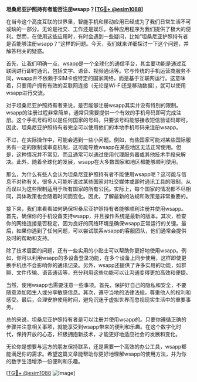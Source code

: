 **坦桑尼亚护照持有者能否注册wsapp？[[TG💪+ @esim1088](https://t.me/s/esim1088)]**

在当今这个高度互联的世界里，智能手机和移动应用已经成为了我们日常生活不可或缺的一部分。无论是社交、工作还是娱乐，各种应用程序为我们提供了极大的便利。然而，在使用这些应用时，有时会遇到一些疑问，比如“坦桑尼亚护照持有者是否能够注册wsapp？”这样的问题。今天，我们就来详细探讨一下这个问题，并解答相关的疑惑。

首先，让我们明确一点，wsapp是一个全球化的通信平台，其主要功能是通过互联网进行即时通讯，包括文字、语音、视频通话等。它与传统的手机运营商服务不同，wsapp并不依赖于SIM卡或特定的国家网络，而是基于互联网运行。这意味着，只要用户拥有有效的互联网连接（无论是Wi-Fi还是移动数据），就可以使用wsapp进行交流。

对于坦桑尼亚护照持有者来说，是否能够注册wsapp其实并没有特别的限制。wsapp的注册过程非常简单，通常只需要提供一个有效的手机号码即可完成注册。这个手机号码可以是任何国家的号码，只要该号码能够接收短信验证码即可。因此，坦桑尼亚护照持有者完全可以使用他们的本地手机号码来注册wsapp。

不过，在实际操作中，可能会遇到一些小问题。例如，有些国家可能对某些国际服务有一定的限制或审查机制，这可能导致wsapp在某些地区无法正常使用。但是，这种情况并不常见，而且通常可以通过使用代理服务器或其他技术手段来解决。此外，随着全球化的发展，wsapp在大多数国家和地区都能够顺利使用。

那么，为什么有些人会认为坦桑尼亚护照持有者不能使用wsapp呢？这可能与信息不对称有关。很多人可能听说过某些国家对社交媒体或即时通讯工具的限制，从而误以为这些限制适用于所有国家的所有公民。实际上，每个国家的情况都不尽相同，具体政策也会随着时间而变化。因此，了解最新的法规和政策是非常重要的。

接下来，我们来看看如何确保坦桑尼亚护照持有者能够顺利注册并使用wsapp。首先，确保你的手机设备支持wsapp，并且操作系统是最新的版本。其次，检查你的网络连接是否稳定，因为良好的网络环境是确保wsapp正常运行的关键。最后，如果你遇到了任何问题，可以尝试联系wsapp的客服团队，他们通常会提供及时的帮助和支持。

除了技术层面的问题，还有一些实用的小贴士可以帮助你更好地使用wsapp。例如，你可以利用wsapp的多设备登录功能，在多个设备上同步使用，这样即使更换手机也不会影响你的通讯记录。另外，wsapp还提供了许多实用的功能，如群聊、文件传输、语音通话等，充分利用这些功能可以让沟通变得更加高效和便捷。

当然，使用wsapp也需要注意一些事项。首先，保护好自己的隐私和安全，不要随意添加陌生人或分享敏感信息。其次，遵守当地的法律法规，尊重他人的权利和感受。最后，合理安排使用时间，避免沉迷于虚拟世界而忽视现实生活中的重要事务。

总的来说，坦桑尼亚护照持有者是可以注册并使用wsapp的。只要你遵循正确的步骤并注意相关事项，就能享受到wsapp带来的便利和乐趣。在这个数字化时代，保持开放的心态，积极拥抱新技术，才能更好地适应社会的发展和变化。

无论你是想要与远方的朋友保持联系，还是需要一个高效的办公工具，wsapp都能满足你的需求。希望这篇文章能帮助你更好地理解wsapp的使用方法，并为你的数字生活增添一份便利和乐趣。

[[TG💪+ @esim1088](https://t.me/s/esim1088) ![Image](https://i.postimg.cc/4NQfJmqS/Snipaste-2025-05-13-00-14-12.png)]
